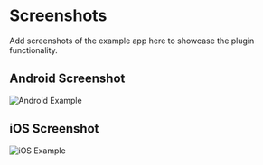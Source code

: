 # Screenshots

Add screenshots of the example app here to showcase the plugin functionality.

## Android Screenshot
![Android Example](screenshots/android_example.png)

## iOS Screenshot
![iOS Example](screenshots/ios_example.png)
